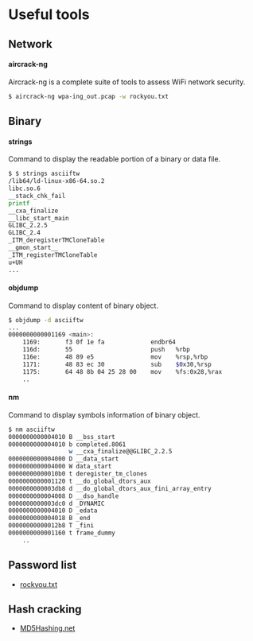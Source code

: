 # Useful tools

## Network

#### aircrack-ng

Aircrack-ng is a complete suite of tools to assess WiFi network security.

````bash
$ aircrack-ng wpa-ing_out.pcap -w rockyou.txt
````

## Binary

#### strings

Command to display the readable portion of a binary or data file.

````bash
$ $ strings asciiftw 
/lib64/ld-linux-x86-64.so.2
libc.so.6
__stack_chk_fail
printf
__cxa_finalize
__libc_start_main
GLIBC_2.2.5
GLIBC_2.4
_ITM_deregisterTMCloneTable
__gmon_start__
_ITM_registerTMCloneTable
u+UH
...
````

#### objdump

Command to display content of binary object.

````bash
$ objdump -d asciiftw
...
0000000000001169 <main>:
    1169:       f3 0f 1e fa             endbr64 
    116d:       55                      push   %rbp
    116e:       48 89 e5                mov    %rsp,%rbp
    1171:       48 83 ec 30             sub    $0x30,%rsp
    1175:       64 48 8b 04 25 28 00    mov    %fs:0x28,%rax
    ..
````

#### nm

Command to display symbols information of binary object.

````bash
$ nm asciiftw 
0000000000004010 B __bss_start
0000000000004010 b completed.8061
                 w __cxa_finalize@@GLIBC_2.2.5
0000000000004000 D __data_start
0000000000004000 W data_start
00000000000010b0 t deregister_tm_clones
0000000000001120 t __do_global_dtors_aux
0000000000003db8 d __do_global_dtors_aux_fini_array_entry
0000000000004008 D __dso_handle
0000000000003dc0 d _DYNAMIC
0000000000004010 D _edata
0000000000004018 B _end
00000000000012b8 T _fini
0000000000001160 t frame_dummy
    ..
````

## Password list

* [rockyou.txt](https://github.com/brannondorsey/naive-hashcat/releases/download/data/rockyou.txt)

## Hash cracking

* [MD5Hashing.net](https://md5hashing.net/hash)